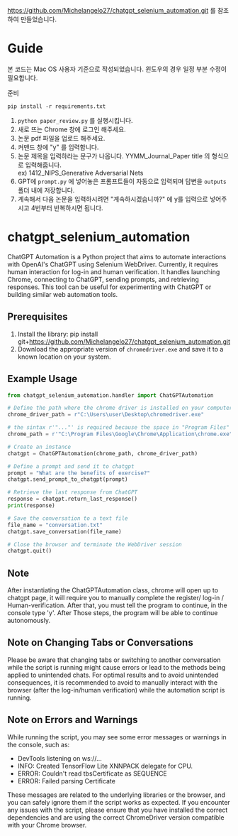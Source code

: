 https://github.com/Michelangelo27/chatgpt_selenium_automation.git 를 참조하여 만들었습니다.

# Guide
본 코드는 Mac OS 사용자 기준으로 작성되었습니다. 윈도우의 경우 일정 부분 수정이 필요합니다.

준비
```
pip install -r requirements.txt
```

1. `python paper_review.py` 를 실행시킵니다.
2. 새로 뜨는 Chrome 창에 로그인 해주세요.
3. 논문 pdf 파일을 업로드 해주세요.
4. 커맨드 창에 "y" 를 입력합니다.
5. 논문 제목을 입력하라는 문구가 나옵니다. YYMM_Journal_Paper title 의 형식으로 입력해줍니다.  
   ex) 1412_NIPS_Generative Adversarial Nets
6. GPT에 `prompt.py` 에 넣어놓은 프롬프트들이 자동으로 입력되며 답변을 `outputs` 폴더 내에 저장합니다.
7. 계속해서 다음 논문을 입력하시려면 "계속하시겠습니까?" 에 y를 입력으로 넣어주시고 4번부터 반복하시면 됩니다.



# chatgpt_selenium_automation

ChatGPT Automation is a Python project that aims to automate interactions with OpenAI's ChatGPT using Selenium WebDriver. Currently, it requires human interaction for log-in and human verification. It handles launching Chrome, connecting to ChatGPT, sending prompts, and retrieving responses. This tool can be useful for experimenting with ChatGPT or building similar web automation tools.


## Prerequisites

1. Install the library: pip install git+https://github.com/Michelangelo27/chatgpt_selenium_automation.git
2. Download the appropriate version of `chromedriver.exe` and save it to a known location on your system.


## Example Usage

 ```python
from chatgpt_selenium_automation.handler import ChatGPTAutomation

# Define the path where the chrome driver is installed on your computer
chrome_driver_path = r"C:\Users\user\Desktop\chromedriver.exe"

# the sintax r'"..."' is required because the space in "Program Files" in the chrome path
chrome_path = r'"C:\Program Files\Google\Chrome\Application\chrome.exe"'

# Create an instance
chatgpt = ChatGPTAutomation(chrome_path, chrome_driver_path)

# Define a prompt and send it to chatgpt
prompt = "What are the benefits of exercise?"
chatgpt.send_prompt_to_chatgpt(prompt)

# Retrieve the last response from ChatGPT
response = chatgpt.return_last_response()
print(response)

# Save the conversation to a text file
file_name = "conversation.txt"
chatgpt.save_conversation(file_name)

# Close the browser and terminate the WebDriver session
chatgpt.quit()
   ```
   
   
## Note 

After instantiating the ChatGPTAutomation class, chrome will open up to chatgpt page, it will require you to manually complete the register/ log-in / Human-verification. After that, you must tell the program to continue, in the console type 'y'. After Those steps, the program will be able to continue autonomously.

## Note on Changing Tabs or Conversations

Please be aware that changing tabs or switching to another conversation while the script is running might cause errors or lead to the methods being applied to unintended chats. For optimal results and to avoid unintended consequences, it is recommended to avoid to manually interact with the browser (after the log-in/human verification) while the automation script is running.

   
   
## Note on Errors and Warnings

While running the script, you may see some error messages or warnings in the console, such as:
- DevTools listening on ws://...
- INFO: Created TensorFlow Lite XNNPACK delegate for CPU.
- ERROR: Couldn't read tbsCertificate as SEQUENCE
- ERROR: Failed parsing Certificate
   

These messages are related to the underlying libraries or the browser, and you can safely ignore them if the script works as expected. If you encounter any issues with the script, please ensure that you have installed the correct dependencies and are using the correct ChromeDriver version compatible with your Chrome browser.

   
   

